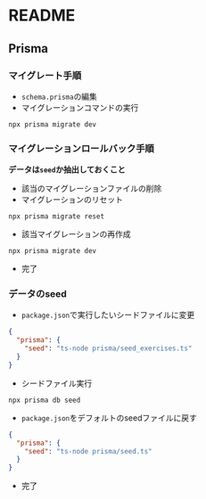 # README

## Prisma

### マイグレート手順

- `schema.prisma`の編集
- マイグレーションコマンドの実行
```shell
npx prisma migrate dev
```

### マイグレーションロールバック手順

**データは`seed`か抽出しておくこと**

- 該当のマイグレーションファイルの削除
- マイグレーションのリセット
```shell
npx prisma migrate reset
```
- 該当マイグレーションの再作成
```shell
npx prisma migrate dev
```
- 完了

### データのseed

- `package.json`で実行したいシードファイルに変更
```json
{
  "prisma": {
    "seed": "ts-node prisma/seed_exercises.ts"
  }
}
```
- シードファイル実行
```shell
npx prisma db seed
```
- `package.json`をデフォルトのseedファイルに戻す
```json
{
  "prisma": {
    "seed": "ts-node prisma/seed.ts"
  }
}
```
- 完了
